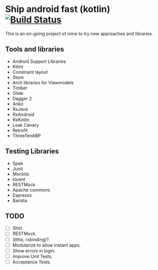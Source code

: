 
# Ship android fast (kotlin) [![Build Status](https://travis-ci.org/vichid/ship-android-fast-kotlin.svg?branch=master)](https://travis-ci.org/vichid/ship-android-fast-kotlin)

This is an on-going project of mine to try new approaches and libraries.

## Tools and libraries

* Android Support Libraries
* Ktlint
* Constraint layout
* Store
* Arch libraries for Viewmodels
* Timber
* Glide
* Dagger 2
* Anko
* RxJava
* RxAndroid
* RxKotlin
* Leak Canary
* Retrofit
* ThreeTenABP

## Testing Libraries

* Spek
* Junit
* Mockito
* kluent
* RESTMock
* Apache commons
* Espresso
* Barista

## TODO

- [ ] Shot.
- [ ] RESTMock.
- [ ] (litho, rxbinding)?.
- [ ] Modularize to allow instant apps.
- [ ] Show errors in login.
- [ ] Improve Unit Tests.
- [ ] Acceptance Tests.
